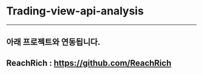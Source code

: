 # Trading-view-api-analysis
----------
## 아래 프로젝트와 연동됩니다.
ReachRich : https://github.com/ReachRich
----------
